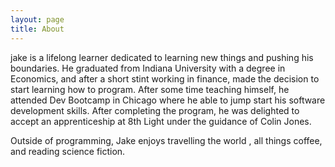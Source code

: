 ```yaml
---
layout: page
title: About
---
```

jake is a lifelong learner dedicated to learning new things and pushing his
boundaries. He graduated from Indiana University with a degree in Economics, and
after a short stint working in finance, made the decision to start learning how
to program. After some time teaching himself, he attended Dev Bootcamp in
Chicago where he able to jump start his software development skills. After
completing the program, he was delighted to accept an apprenticeship at 8th
Light under the guidance of Colin Jones. 

Outside of programming, Jake enjoys travelling the world , all things coffee,
and reading science fiction.
